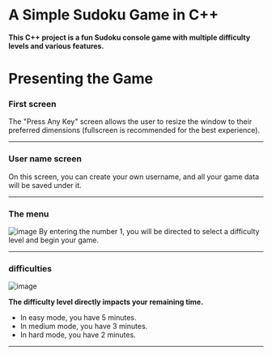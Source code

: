 # A Simple Sudoku Game in C++
**This C++ project is a fun Sudoku console game with multiple difficulty levels and various features.**
# Presenting the Game
### First screen
The "Press Any Key" screen allows the user to resize the window to their preferred dimensions (fullscreen is recommended for the best experience).
***
### User name screen
On this screen, you can create your own username, and all your game data will be saved under it.
***
### The menu
![image](https://github.com/user-attachments/assets/b945132c-6726-4455-82f5-855be60f85ab)
By entering the number 1, you will be directed to select a difficulty level and begin your game.
***
### difficulties
![image](https://github.com/user-attachments/assets/e25228ae-939e-48d3-902c-5d0a9aa02033)

**The difficulty level directly impacts your remaining time.**
+ In easy mode, you have 5 minutes.
+ In medium mode, you have 3 minutes.
+ In hard mode, you have 2 minutes.
---

